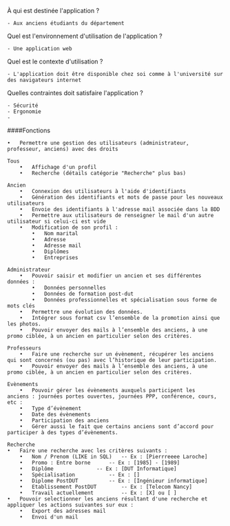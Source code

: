 À qui est destinée l'application ?

	- Aux anciens étudiants du département

Quel est l'environnement d'utilisation de l'application ?

	- Une application web
	
Quel est le contexte d'utilisation ?

	- L'application doit être disponible chez soi comme à l'université sur des navigateurs internet

Quelles contraintes doit satisfaire l'application ?

	- Sécurité
	- Ergonomie
	- 




####Fonctions

	•	Permettre une gestion des utilisateurs (administrateur, professeur, anciens) avec des droits

	Tous
		•	Affichage d'un profil
		•	Recherche (détails catégorie "Recherche" plus bas)
		
	Ancien
		•	Connexion des utilisateurs à l'aide d'identifiants
		•	Génération des identifiants et mots de passe pour les nouveaux utilisateurs
		•	Envoie des identifiants à l'adresse mail associée dans la BDD
		•	Permettre aux utilisateurs de renseigner le mail d'un autre utilisateur si celui-ci est vide
		•	Modification de son profil :
			•	Nom marital
			•	Adresse
			•	Adresse mail
			•	Diplômes
			•	Entreprises
	
	Administrateur
		•	Pouvoir saisir et modifier un ancien et ses différentes données :
			•	Données personnelles
			•	Données de formation post-dut
			•	Données professionnelles et spécialisation sous forme de mots clés
		•	Permettre une évolution des données.
		•	Intégrer sous format csv l’ensemble de la promotion ainsi que les photos.
		•	Pouvoir envoyer des mails à l’ensemble des anciens, à une promo ciblée, à un ancien en particulier selon des critères.
		
	Professeurs
		•	Faire une recherche sur un évènement, récupérer les anciens qui sont concernés (ou pas) avec l’historique de leur participation.
		•	Pouvoir envoyer des mails à l’ensemble des anciens, à une promo ciblée, à un ancien en particulier selon des critères.
	
	Evènements
		•	Pouvoir gérer les évènements auxquels participent les anciens : journées portes ouvertes, journées PPP, conférence, cours, etc :
		•	Type d’évènement
		•	Date des évènements
		•	Participation des anciens
		•	Gérer aussi le fait que certains anciens sont d’accord pour participer à des types d’évènements.
	
	Recherche
	•	Faire une recherche avec les critères suivants :
		•	Nom / Prenom (LIKE in SQL)	 -- Ex : [Pierrreeee Laroche]
		•	Promo : Entre borne		 -- Ex : [1985] - [1989]
		•	Diplôme			 	 -- Ex : [DUT Informatique]
		•	Spécialisation 			 -- Ex : []
		•	Diplome PostDUT			 -- Ex : [Ingénieur informatique]
		•	Etablissement PostDUT	 	 -- Ex : [Telecom Nancy]
		•	Travail actuellement		 -- Ex : [X] ou [ ]
	•	Pouvoir selectionner les anciens résultant d'une recherche et appliquer les actions suivantes sur eux :
		•	Export des adresses mail
		•	Envoi d'un mail
